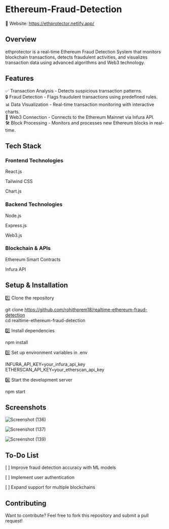 # Ethereum-Fraud-Detection

🔗 Website: https://ethprotector.netlify.app/

## Overview

ethprotector is a real-time Ethereum Fraud Detection System that monitors blockchain transactions, detects fraudulent activities, and visualizes transaction data using advanced algorithms and Web3 technology.

## Features

✅ Transaction Analysis - Detects suspicious transaction patterns.
<br>
🔒 Fraud Detection - Flags fraudulent transactions using predefined rules.
<br>
📊 Data Visualization - Real-time transaction monitoring with interactive charts.
<br>
🔗 Web3 Connection - Connects to the Ethereum Mainnet via Infura API.
<br>
🛠 Block Processing - Monitors and processes new Ethereum blocks in real-time.
<br>

## Tech Stack

### Frontend Technologies

React.js

Tailwind CSS

Chart.js


### Backend Technologies

Node.js

Express.js

Web3.js


### Blockchain & APIs

Ethereum Smart Contracts

Infura API


## Setup & Installation

1️⃣ Clone the repository

git clone https://github.com/rohithprem18/realtime-ethereum-fraud-detection <br>
cd realtime-ethereum-fraud-detection

2️⃣ Install dependencies

npm install

3️⃣ Set up environment variables in .env

INFURA_API_KEY=your_infura_api_key  
ETHERSCAN_API_KEY=your_etherscan_api_key

4️⃣ Start the development server

npm start

## Screenshots
![Screenshot (136)](https://github.com/user-attachments/assets/9564c630-d9c6-4829-8c69-a1e543c2c049)

![Screenshot (137)](https://github.com/user-attachments/assets/17ef4b47-ea55-4170-9031-500301d22781)

![Screenshot (139)](https://github.com/user-attachments/assets/61fc7af6-2287-4f45-9b54-a92dcaf2f1d9)

## To-Do List

[ ] Improve fraud detection accuracy with ML models

[ ] Implement user authentication

[ ] Expand support for multiple blockchains


## Contributing
Want to contribute? Feel free to fork this repository and submit a pull request!




